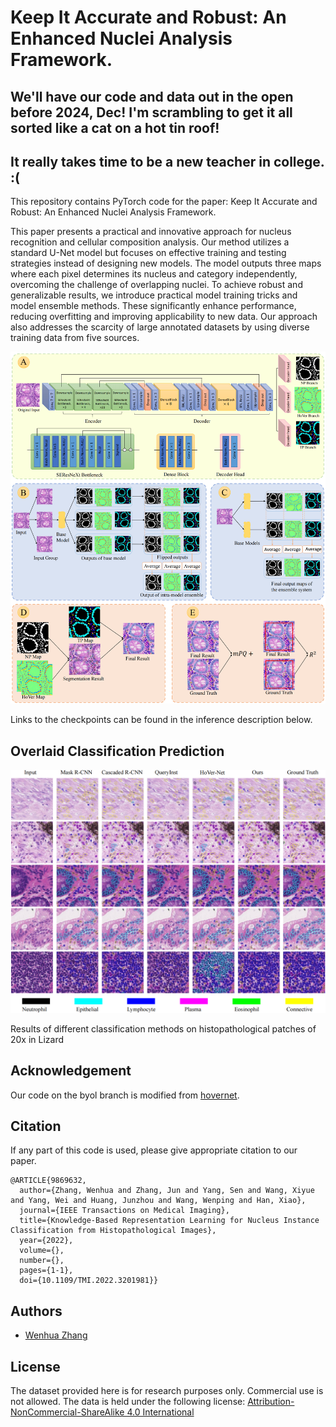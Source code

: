 # Keep It Accurate and Robust: An Enhanced Nuclei Analysis Framework.

## We'll have our code and data out in the open before 2024, Dec!  I'm scrambling to get it all sorted like a cat on a hot tin roof! 
## It really takes time to be a new teacher in college. :(

This repository contains PyTorch code for the paper:
Keep It Accurate and Robust: An Enhanced Nuclei Analysis Framework.

This paper presents a practical and innovative approach for nucleus recognition and cellular composition analysis. Our method utilizes a standard U-Net model but focuses on effective training and testing strategies instead of designing new models. The model outputs three maps where each pixel determines its nucleus and category independently, overcoming the challenge of overlapping nuclei. To achieve robust and generalizable results, we introduce practical model training tricks and model ensemble methods. These significantly enhance performance, reducing overfitting and improving applicability to new data. Our approach also addresses the scarcity of large annotated datasets by using diverse training data from five sources.


![](images/pipeline.png)

Links to the checkpoints can be found in the inference description below.



## Overlaid Classification Prediction

<p float="left">
  <img src="images/results_vis.png" alt="Segmentation" width="870" />
</p>

Results of different classification methods on histopathological patches of 20x in Lizard



## Acknowledgement
Our code on the byol branch is modified from [hovernet](https://github.com/vqdang/hover_net).



## Citation

If any part of this code is used, please give appropriate citation to our paper. <br />

```
@ARTICLE{9869632,
  author={Zhang, Wenhua and Zhang, Jun and Yang, Sen and Wang, Xiyue and Yang, Wei and Huang, Junzhou and Wang, Wenping and Han, Xiao},
  journal={IEEE Transactions on Medical Imaging}, 
  title={Knowledge-Based Representation Learning for Nucleus Instance Classification from Histopathological Images}, 
  year={2022},
  volume={},
  number={},
  pages={1-1},
  doi={10.1109/TMI.2022.3201981}}
```

## Authors

* [Wenhua Zhang](https://github.com/WinnieLaugh)

## License

The dataset provided here is for research purposes only. Commercial use is not allowed. The data is held under the following license:
[Attribution-NonCommercial-ShareAlike 4.0 International](https://creativecommons.org/licenses/by-nc-sa/4.0/)


